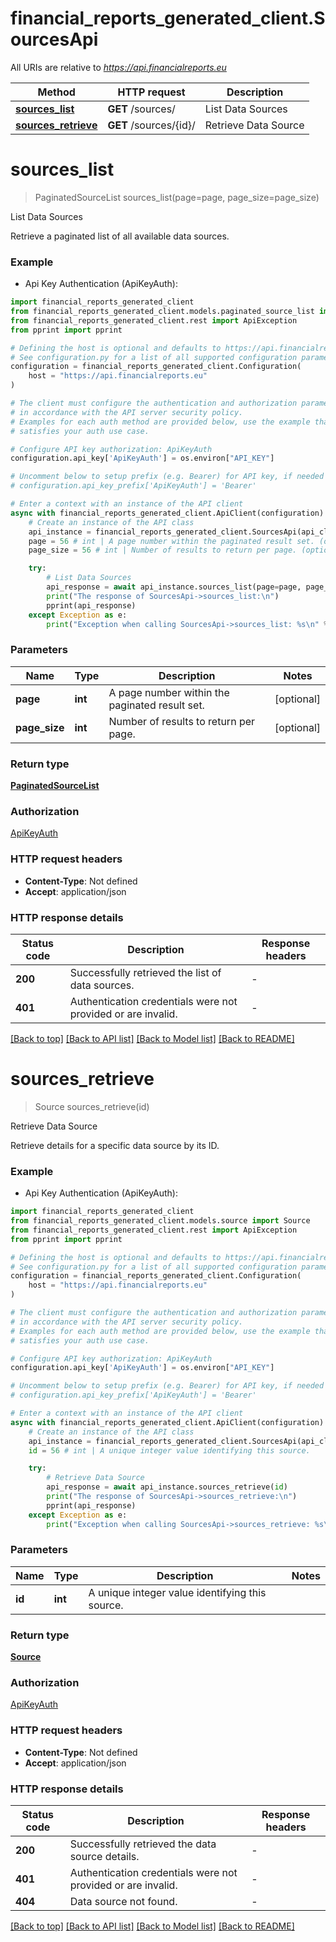 # financial_reports_generated_client.SourcesApi

All URIs are relative to *https://api.financialreports.eu*

Method | HTTP request | Description
------------- | ------------- | -------------
[**sources_list**](SourcesApi.md#sources_list) | **GET** /sources/ | List Data Sources
[**sources_retrieve**](SourcesApi.md#sources_retrieve) | **GET** /sources/{id}/ | Retrieve Data Source


# **sources_list**
> PaginatedSourceList sources_list(page=page, page_size=page_size)

List Data Sources

Retrieve a paginated list of all available data sources.

### Example

* Api Key Authentication (ApiKeyAuth):

```python
import financial_reports_generated_client
from financial_reports_generated_client.models.paginated_source_list import PaginatedSourceList
from financial_reports_generated_client.rest import ApiException
from pprint import pprint

# Defining the host is optional and defaults to https://api.financialreports.eu
# See configuration.py for a list of all supported configuration parameters.
configuration = financial_reports_generated_client.Configuration(
    host = "https://api.financialreports.eu"
)

# The client must configure the authentication and authorization parameters
# in accordance with the API server security policy.
# Examples for each auth method are provided below, use the example that
# satisfies your auth use case.

# Configure API key authorization: ApiKeyAuth
configuration.api_key['ApiKeyAuth'] = os.environ["API_KEY"]

# Uncomment below to setup prefix (e.g. Bearer) for API key, if needed
# configuration.api_key_prefix['ApiKeyAuth'] = 'Bearer'

# Enter a context with an instance of the API client
async with financial_reports_generated_client.ApiClient(configuration) as api_client:
    # Create an instance of the API class
    api_instance = financial_reports_generated_client.SourcesApi(api_client)
    page = 56 # int | A page number within the paginated result set. (optional)
    page_size = 56 # int | Number of results to return per page. (optional)

    try:
        # List Data Sources
        api_response = await api_instance.sources_list(page=page, page_size=page_size)
        print("The response of SourcesApi->sources_list:\n")
        pprint(api_response)
    except Exception as e:
        print("Exception when calling SourcesApi->sources_list: %s\n" % e)
```



### Parameters


Name | Type | Description  | Notes
------------- | ------------- | ------------- | -------------
 **page** | **int**| A page number within the paginated result set. | [optional] 
 **page_size** | **int**| Number of results to return per page. | [optional] 

### Return type

[**PaginatedSourceList**](PaginatedSourceList.md)

### Authorization

[ApiKeyAuth](../README.md#ApiKeyAuth)

### HTTP request headers

 - **Content-Type**: Not defined
 - **Accept**: application/json

### HTTP response details

| Status code | Description | Response headers |
|-------------|-------------|------------------|
**200** | Successfully retrieved the list of data sources. |  -  |
**401** | Authentication credentials were not provided or are invalid. |  -  |

[[Back to top]](#) [[Back to API list]](../README.md#documentation-for-api-endpoints) [[Back to Model list]](../README.md#documentation-for-models) [[Back to README]](../README.md)

# **sources_retrieve**
> Source sources_retrieve(id)

Retrieve Data Source

Retrieve details for a specific data source by its ID.

### Example

* Api Key Authentication (ApiKeyAuth):

```python
import financial_reports_generated_client
from financial_reports_generated_client.models.source import Source
from financial_reports_generated_client.rest import ApiException
from pprint import pprint

# Defining the host is optional and defaults to https://api.financialreports.eu
# See configuration.py for a list of all supported configuration parameters.
configuration = financial_reports_generated_client.Configuration(
    host = "https://api.financialreports.eu"
)

# The client must configure the authentication and authorization parameters
# in accordance with the API server security policy.
# Examples for each auth method are provided below, use the example that
# satisfies your auth use case.

# Configure API key authorization: ApiKeyAuth
configuration.api_key['ApiKeyAuth'] = os.environ["API_KEY"]

# Uncomment below to setup prefix (e.g. Bearer) for API key, if needed
# configuration.api_key_prefix['ApiKeyAuth'] = 'Bearer'

# Enter a context with an instance of the API client
async with financial_reports_generated_client.ApiClient(configuration) as api_client:
    # Create an instance of the API class
    api_instance = financial_reports_generated_client.SourcesApi(api_client)
    id = 56 # int | A unique integer value identifying this source.

    try:
        # Retrieve Data Source
        api_response = await api_instance.sources_retrieve(id)
        print("The response of SourcesApi->sources_retrieve:\n")
        pprint(api_response)
    except Exception as e:
        print("Exception when calling SourcesApi->sources_retrieve: %s\n" % e)
```



### Parameters


Name | Type | Description  | Notes
------------- | ------------- | ------------- | -------------
 **id** | **int**| A unique integer value identifying this source. | 

### Return type

[**Source**](Source.md)

### Authorization

[ApiKeyAuth](../README.md#ApiKeyAuth)

### HTTP request headers

 - **Content-Type**: Not defined
 - **Accept**: application/json

### HTTP response details

| Status code | Description | Response headers |
|-------------|-------------|------------------|
**200** | Successfully retrieved the data source details. |  -  |
**401** | Authentication credentials were not provided or are invalid. |  -  |
**404** | Data source not found. |  -  |

[[Back to top]](#) [[Back to API list]](../README.md#documentation-for-api-endpoints) [[Back to Model list]](../README.md#documentation-for-models) [[Back to README]](../README.md)

